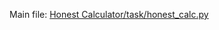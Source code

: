 Main file: [Honest Calculator/task/honest_calc.py](https://github.com/grapte/Hyperskill-HonestCalculator/blob/main/Honest%20Calculator/task/honest_calc.py)
